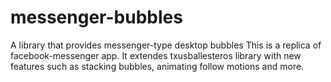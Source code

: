 # messenger-bubbles
A library that provides messenger-type desktop bubbles
This is a replica of facebook-messenger app. It extendes 
txusballesteros library with new features such as stacking bubbles, animating follow 
motions and more.
